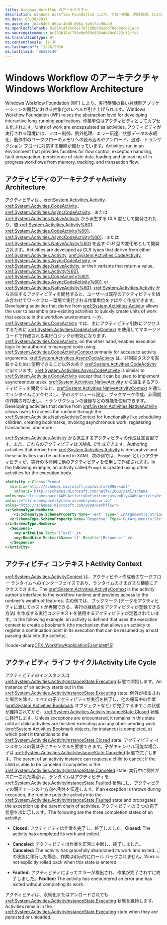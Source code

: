 ```yaml
---
title: Windows Workflow のアーキテクチャ
description: Windows Workflow Foundation により、フロー制御、例外処理、およびその他の機能を備えた環境内で実行される作業単位がアクティビティとしてカプセル化されます。
ms.date: 03/30/2017
ms.assetid: 1d4c6495-d64a-46d0-896a-3a01fac90aa9
ms.openlocfilehash: 81d1414fe5c6e17871dbbd0a2dd78cd8ace21ec6
ms.sourcegitcommit: bc293b14af795e0e999e3304dd40c0222cf2ffe4
ms.translationtype: HT
ms.contentlocale: ja-JP
ms.lasthandoff: 11/26/2020
ms.locfileid: "96289140"
---
```

# <a name="windows-workflow-architecture"></a><span data-ttu-id="aa7b9-103">Windows Workflow のアーキテクチャ</span><span class="sxs-lookup"><span data-stu-id="aa7b9-103">Windows Workflow Architecture</span></span>

<span data-ttu-id="aa7b9-104">Windows Workflow Foundation (WF) により、実行時間の長い対話型アプリケーションの開発における抽象化のレベルが引き上げられます。</span><span class="sxs-lookup"><span data-stu-id="aa7b9-104">Windows Workflow Foundation (WF) raises the abstraction level for developing interactive long-running applications.</span></span> <span data-ttu-id="aa7b9-105">作業単位はアクティビティとしてカプセル化されます。</span><span class="sxs-lookup"><span data-stu-id="aa7b9-105">Units of work are encapsulated as activities.</span></span> <span data-ttu-id="aa7b9-106">アクティビティが実行される環境には、フロー制御、例外処理、エラー伝達、状態データの永続化、動作中のワークフローのメモリへの読み込みやアンロード、追跡、トランザクション フローに対応する機能が備わっています。</span><span class="sxs-lookup"><span data-stu-id="aa7b9-106">Activities run in an environment that provides facilities for flow control, exception handling, fault propagation, persistence of state data, loading and unloading of in-progress workflows from memory, tracking, and transaction flow.</span></span>  
  
## <a name="activity-architecture"></a><span data-ttu-id="aa7b9-107">アクティビティのアーキテクチャ</span><span class="sxs-lookup"><span data-stu-id="aa7b9-107">Activity Architecture</span></span>  

 <span data-ttu-id="aa7b9-108">アクティビティは、<xref:System.Activities.Activity>、<xref:System.Activities.CodeActivity>、<xref:System.Activities.AsyncCodeActivity>、または <xref:System.Activities.NativeActivity> から派生する CLR 型として開発されたり、値 <xref:System.Activities.Activity%601>、<xref:System.Activities.CodeActivity%601>、<xref:System.Activities.AsyncCodeActivity%601>、または <xref:System.Activities.NativeActivity%601> を返す CLR 型の変化形として開発されます。</span><span class="sxs-lookup"><span data-stu-id="aa7b9-108">Activities are developed as CLR types that derive from either <xref:System.Activities.Activity>, <xref:System.Activities.CodeActivity>, <xref:System.Activities.AsyncCodeActivity>, or <xref:System.Activities.NativeActivity>, or their variants that return a value, <xref:System.Activities.Activity%601>, <xref:System.Activities.CodeActivity%601>, <xref:System.Activities.AsyncCodeActivity%601>, or <xref:System.Activities.NativeActivity%601>.</span></span> <span data-ttu-id="aa7b9-109"><xref:System.Activities.Activity> から派生するアクティビティを開発すると、ユーザーは既存のアクティビティを組み合わせてワークフロー環境で実行される作業単位をすばやく作成できます。</span><span class="sxs-lookup"><span data-stu-id="aa7b9-109">Developing activities that derive from <xref:System.Activities.Activity> allows the user to assemble pre-existing activities to quickly create units of work that execute in the workflow environment.</span></span> <span data-ttu-id="aa7b9-110">一方、<xref:System.Activities.CodeActivity> では、主にアクティビティ引数にアクセスするために <xref:System.Activities.CodeActivityContext> を使用してマネージド コードで作成される実行ロジックが有効になります。</span><span class="sxs-lookup"><span data-stu-id="aa7b9-110"><xref:System.Activities.CodeActivity>, on the other hand, enables execution logic to be authored in managed code using <xref:System.Activities.CodeActivityContext> primarily for access to activity arguments.</span></span> <span data-ttu-id="aa7b9-111"><xref:System.Activities.AsyncCodeActivity> は、非同期タスクを実装するために使用できること以外の点で <xref:System.Activities.CodeActivity> に似ています。</span><span class="sxs-lookup"><span data-stu-id="aa7b9-111"><xref:System.Activities.AsyncCodeActivity> is similar to <xref:System.Activities.CodeActivity> except that it can be used to implement asynchronous tasks.</span></span> <span data-ttu-id="aa7b9-112"><xref:System.Activities.NativeActivity> から派生するアクティビティを開発すると、<xref:System.Activities.NativeActivityContext> を通じてランタイムにアクセスし、子のスケジュール設定、ブックマーク作成、非同期の作業の呼び出し、トランザクションの登録などの機能を使用できます。</span><span class="sxs-lookup"><span data-stu-id="aa7b9-112">Developing activities that derive from <xref:System.Activities.NativeActivity> allows users to access the runtime through the <xref:System.Activities.NativeActivityContext> for functionality like scheduling children, creating bookmarks, invoking asynchronous work, registering transactions, and more.</span></span>  
  
 <span data-ttu-id="aa7b9-113"><xref:System.Activities.Activity> から派生するアクティビティの作成は宣言型です。また、これらのアクティビティは XAML で作成できます。</span><span class="sxs-lookup"><span data-stu-id="aa7b9-113">Authoring activities that derive from <xref:System.Activities.Activity> is declarative and these activities can be authored in XAML.</span></span> <span data-ttu-id="aa7b9-114">次の例では、`Prompt` というアクティビティが、実行の本体用に他のアクティビティを使用して作成されます。</span><span class="sxs-lookup"><span data-stu-id="aa7b9-114">In the following example, an activity called `Prompt` is created using other activities for the execution body.</span></span>  
  
```xml  
<Activity x:Class='Prompt'  
  xmlns:x='http://schemas.microsoft.com/winfx/2006/xaml'  
    xmlns:z='http://schemas.microsoft.com/netfx/2008/xaml/schema'  
xmlns:my='clr-namespace:XAMLActivityDefinition;assembly=XAMLActivityDefinition'  
xmlns:s="clr-namespace:System;assembly=mscorlib"  
xmlns="http://schemas.microsoft.com/2009/workflow">  
<z:SchemaType.Members>  
    <z:SchemaType.SchemaProperty Name='Text' Type=' InArgument(s:String)' />  
  <z:SchemaType.SchemaProperty Name='Response' Type='OutArgument(s:String)' />  
</z:SchemaType.Members>  
  <Sequence>  
    <my:WriteLine Text='[Text]' />  
    <my:ReadLine BookmarkName='r1' Result='[Response]' />  
  </Sequence>  
</Activity>  
```  
  
## <a name="activity-context"></a><span data-ttu-id="aa7b9-115">アクティビティ コンテキスト</span><span class="sxs-lookup"><span data-stu-id="aa7b9-115">Activity Context</span></span>  

 <span data-ttu-id="aa7b9-116"><xref:System.Activities.ActivityContext> は、アクティビティ作成者のワークフロー ランタイムへのインターフェイスであり、ランタイムのさまざまな機能にアクセスできます。</span><span class="sxs-lookup"><span data-stu-id="aa7b9-116">The <xref:System.Activities.ActivityContext> is the activity author's interface to the workflow runtime and provides access to the runtime's wealth of features.</span></span> <span data-ttu-id="aa7b9-117">次の例では、ブックマーク (データをアクティビティに渡してホストが再開できる、実行の継続点をアクティビティが登録できる方法) を作成する実行コンテキストを使用するアクティビティが定義されています。</span><span class="sxs-lookup"><span data-stu-id="aa7b9-117">In the following example, an activity is defined that uses the execution context to create a bookmark (the mechanism that allows an activity to register a continuation point in its execution that can be resumed by a host passing data into the activity).</span></span>  
  
 [!code-csharp[CFX_WorkflowApplicationExample#15](~/samples/snippets/csharp/VS_Snippets_CFX/cfx_workflowapplicationexample/cs/program.cs#15)]  
  
## <a name="activity-life-cycle"></a><span data-ttu-id="aa7b9-118">アクティビティ ライフ サイクル</span><span class="sxs-lookup"><span data-stu-id="aa7b9-118">Activity Life Cycle</span></span>  

 <span data-ttu-id="aa7b9-119">アクティビティのインスタンスは <xref:System.Activities.ActivityInstanceState.Executing> 状態で開始します。</span><span class="sxs-lookup"><span data-stu-id="aa7b9-119">An instance of an activity starts out in the <xref:System.Activities.ActivityInstanceState.Executing> state.</span></span> <span data-ttu-id="aa7b9-120">例外が検出された場合を除き、すべての子アクティビティが実行を終了し、他の保留中の作業 (<xref:System.Activities.Bookmark> オブジェクトなど) が完了するまでこの状態が維持されてから、<xref:System.Activities.ActivityInstanceState.Closed> 状態に移行します。</span><span class="sxs-lookup"><span data-stu-id="aa7b9-120">Unless exceptions are encountered, it remains in this state until all child activities are finished executing and any other pending work (<xref:System.Activities.Bookmark> objects, for instance) is completed, at which point it transitions to the <xref:System.Activities.ActivityInstanceState.Closed> state.</span></span> <span data-ttu-id="aa7b9-121">アクティビティ インスタンスの親は子にキャンセルを要求できます。子がキャンセル可能な場合、子は <xref:System.Activities.ActivityInstanceState.Canceled> 状態で完了します。</span><span class="sxs-lookup"><span data-stu-id="aa7b9-121">The parent of an activity instance can request a child to cancel; if the child is able to be canceled it completes in the <xref:System.Activities.ActivityInstanceState.Canceled> state.</span></span> <span data-ttu-id="aa7b9-122">実行中に例外がスローされた場合は、ランタイムはアクティビティを <xref:System.Activities.ActivityInstanceState.Faulted> 状態にし、アクティビティの親チェーンの上方向へ例外を伝達します。</span><span class="sxs-lookup"><span data-stu-id="aa7b9-122">If an exception is thrown during execution, the runtime puts the activity into the <xref:System.Activities.ActivityInstanceState.Faulted> state and propagates the exception up the parent chain of activities.</span></span> <span data-ttu-id="aa7b9-123">アクティビティの 3 つの完了状態を次に示します。</span><span class="sxs-lookup"><span data-stu-id="aa7b9-123">The following are the three completion states of an activity:</span></span>
  
- <span data-ttu-id="aa7b9-124">**Closed:** アクティビティは作業を完了し、終了しました。</span><span class="sxs-lookup"><span data-stu-id="aa7b9-124">**Closed:** The activity has completed its work and exited.</span></span>  
  
- <span data-ttu-id="aa7b9-125">**Canceled:** アクティビティは作業を正常に中断し、終了しました。</span><span class="sxs-lookup"><span data-stu-id="aa7b9-125">**Canceled:** The activity has gracefully abandoned its work and exited.</span></span> <span data-ttu-id="aa7b9-126">この状態に移行した場合、作業は明示的にロール バックされません。</span><span class="sxs-lookup"><span data-stu-id="aa7b9-126">Work is not explicitly rolled back when this state is entered.</span></span>  
  
- <span data-ttu-id="aa7b9-127">**Faulted:** アクティビティによってエラーが検出され、作業が完了されずに終了しました。</span><span class="sxs-lookup"><span data-stu-id="aa7b9-127">**Faulted:** The activity has encountered an error and has exited without completing its work.</span></span>  
  
 <span data-ttu-id="aa7b9-128">アクティビティは、永続化またはアンロードされても <xref:System.Activities.ActivityInstanceState.Executing> 状態を維持します。</span><span class="sxs-lookup"><span data-stu-id="aa7b9-128">Activities remain in the <xref:System.Activities.ActivityInstanceState.Executing> state when they are persisted or unloaded.</span></span>
